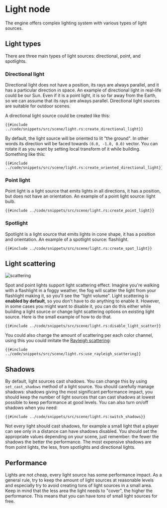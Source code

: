 # Light node

The engine offers complex lighting system with various types of light sources.

## Light types

There are three main types of light sources: directional, point, and spotlights.

### Directional light

Directional light does not have a position, its rays are always parallel, and it has a particular direction in space.
An example of directional light in real-life could be our Sun. Even if it is a point light, it is so far away from
the Earth, so we can assume that its rays are always parallel. Directional light sources are suitable for outdoor
scenes.

A directional light source could be created like this:

```rust,no_run
{{#include ../code/snippets/src/scene/light.rs:create_directional_light}}
```

By default, the light source will be oriented to lit "the ground". In other words its direction will be faced towards
`(0.0, -1.0, 0.0)` vector. You can rotate it as you want by setting local transform of it while building. Something
like this:

```rust,no_run
{{#include ../code/snippets/src/scene/light.rs:create_oriented_directional_light}}
```

### Point light

Point light is a light source that emits lights in all directions, it has a position, but does not have an orientation.
An example of a point light source: light bulb.

```rust,no_run
{{#include ../code/snippets/src/scene/light.rs:create_point_light}}
```

### Spotlight

Spotlight is a light source that emits lights in cone shape, it has a position and orientation. An example of
a spotlight source: flashlight.

```rust,no_run
{{#include ../code/snippets/src/scene/light.rs:create_spot_light}}
```

## Light scattering

![scattering](scattering.png)

Spot and point lights support light scattering effect. Imagine you're walking with a flashlight in a foggy weather,
the fog will scatter the light from your flashlight making it, so you'll see the "light volume". Light scattering is
**enabled by default**, so you don't have to do anything to enable it. However, in some cases you might want to disable
it, you can do this either while building a light source or change light scattering options on existing light source.
Here is the small example of how to do that.

```rust,no_run
{{#include ../code/snippets/src/scene/light.rs:disable_light_scatter}}
```

You could also change the amount of scattering per each color channel, using this you could imitate the
[Rayleigh scattering](https://en.wikipedia.org/wiki/Rayleigh_scattering):

```rust,no_run
{{#include ../code/snippets/src/scene/light.rs:use_rayleigh_scattering}}
```

## Shadows

By default, light sources cast shadows. You can change this by using `set_cast_shadows` method of a light source. You
should carefully manage shadows: shadows giving the most significant performance impact, you should keep the number of
light sources that can cast shadows at lowest possible to keep performance at good levels. You can also turn
on/off shadows when you need:

```rust,no_run
{{#include ../code/snippets/src/scene/light.rs:switch_shadows}}
```

Not every light should cast shadows, for example a small light that a player can see only in a distance can have
shadows disabled. You should set the appropriate values depending on your scene, just remember: the fewer the shadows
the better the performance. The most expensive shadows are from point lights, the less, from spotlights and directional
lights.

## Performance

Lights are not cheap, every light source has some performance impact. As a general rule, try to keep the amount
of light sources at reasonable levels and especially try to avoid creating tons of light sources in a small area.
Keep in mind that the less area the light needs to "cover", the higher the performance. This means that you can have
tons of small light sources for free.
